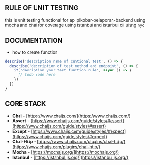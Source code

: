 ## RULE OF UNIT TESTING
this is unit testing functional for api pikobar-pelaporan-backend using mocha and chai for coverage using istanbul and istanbul cli uisng `nyc`
## DOCUMENTATION

- how to create function
```js
describe('description name of cuntional test', () => {
  describe('description of test method and endpoint', () => {
    it('desription your test function rule', async () => {
      // todo code here
    })
  })
}
```
## CORE STACK
- **Chai** - [https://www.chaijs.com/](https://www.chaijs.com/)
- **Assert** - [https://www.chaijs.com/guide/styles/#assert](https://www.chaijs.com/guide/styles/#assert)
- **Except** - [https://www.chaijs.com/guide/styles/#expect](https://www.chaijs.com/guide/styles/#expect)
- **Chai-Http** - [https://www.chaijs.com/plugins/chai-http/](https://www.chaijs.com/plugins/chai-http/)
- **Mocha** - [https://mochajs.org/](https://mochajs.org/)
- **Istanbul** - [https://istanbul.js.org/](https://istanbul.js.org/)